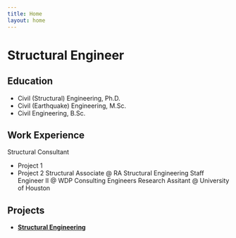 ```yaml
---
title: Home
layout: home
---
```

# Structural Engineer

## Education
* Civil (Structural) Engineering, Ph.D.
* Civil (Earthquake) Engineering, M.Sc.
* Civil Engineering, B.Sc.

## Work Experience
Structural Consultant
- Project 1
- Project 2
Structural Associate @ RA Structural Engineering
Staff Engineer II @ WDP Consulting Engineers
Research Assitant @ University of Houston

## Projects
- **[Structural Engineering](/structure/)**

